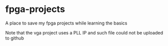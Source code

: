 # fpga-projects
A place to save my fpga projects while learning the basics

Note that the vga project uses a PLL IP and such file could not be uploaded to github
